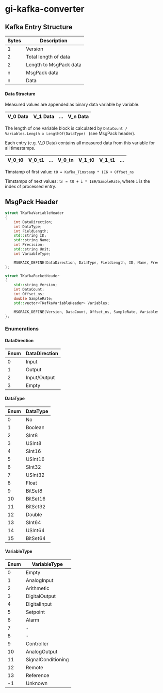 # gi-kafka-converter

## Kafka Entry Structure

| Bytes | Description |
|-|-|
| 1 | Version |
| 2 | Total length of data |
| 2 | Length to MsgPack data |
| n | MsgPack data |
| n | Data |

#### Data Structure
Measured values are appended as binary data variable by variable.

| V_0 Data | V_1 Data | ... | V_n Data |
|-|-|-|-|

The length of one variable block is calculated by ``DataCount / Variables.Length x LengthOf(DataType) `` (see MsgPack header).

Each entry (e.g. V_0 Data) contains all measured data from this variable for all timestamps.

| V_0_t0 | V_0_t1 | ... | V_0_tn | V_1_t0 | V_1_t1 | ... |
|-|-|-|-|-|-|-|

Timstamp of first value: ``t0 = Kafka_Timstamp * 1E6 + Offset_ns``

Timstamps of next values: ``tn = t0 + i * 1E9/SampleRate``, where ``i`` is the index of processed entry.

## MsgPack Header
```c++
struct TKafkaVariableHeader
{
	int DataDirection;
	int DataType;
	int FieldLength;
	std::string ID;
	std::string Name;
	int Precision;
	std::string Unit;
	int VariableType;

	MSGPACK_DEFINE(DataDirection, DataType, FieldLength, ID, Name, Precision, Unit, VariableType);
};

struct TKafkaPacketHeader
{
	std::string Version;
	int DataCount;
	int Offset_ns;
	double SampleRate;
	std::vector<TKafkaVariableHeader> Variables;

	MSGPACK_DEFINE(Version, DataCount, Offset_ns, SampleRate, Variables);
};
```
### Enumerations
#### DataDirection
| Enum | DataDirection |
|------|---------------|
| 0 | Input |
| 1 | Output |
| 2 | Input/Output |
| 3 | Empty |
#### DataType
| Enum | DataType |
|------|----------|
| 0 | No |
| 1 | Boolean |
| 2 | SInt8 |
| 3 | USInt8 |
| 4 | SInt16 |
| 5 | USInt16 |
| 6 | SInt32 |
| 7 | USInt32 |
| 8 | Float |
| 9 | BitSet8 |
| 10 | BitSet16 |
| 11 | BitSet32 |
| 12 | Double |
| 13 | SInt64 |
| 14 | USInt64 |
| 15 | BitSet64 |
#### VariableType
| Enum | VariableType |
|-|-|
| 0 | Empty |
| 1 | AnalogInput |
| 2 | Arithmetic |
| 3 | DigitalOutput |
| 4 | DigitalInput |
| 5 | Setpoint |
| 6 | Alarm |
| 7 | - |
| 8 | - |
| 9 | Controller |
| 10 | AnalogOutput |
| 11 | SignalConditioning |
| 12 | Remote |
| 13 | Reference |
| -1 | Unknown |

